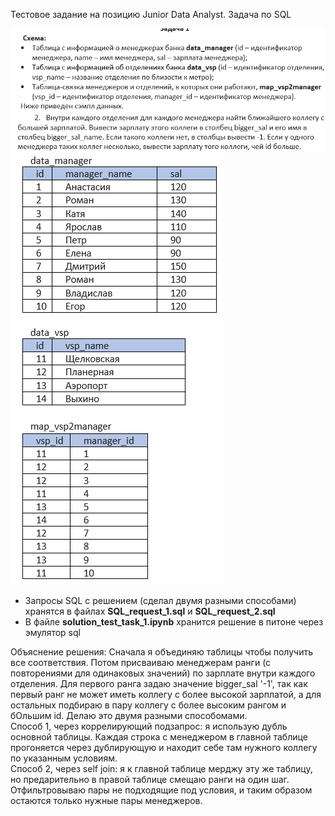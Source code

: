 Тестовое задание на позицию Junior Data Analyst. Задача по SQL

<img src="images/2023-11-06_15-46-33.png" alt="pic1">

<img src="images/2023-11-06_15-46-52.png" alt="pic2">

<img src="images/2023-11-06_15-46-42.png" alt="pic3">


* Запросы SQL с решением (сделал двумя разными способами) хранятся в файлах **SQL_request_1.sql** и **SQL_request_2.sql**
* В файле **solution_test_task_1.ipynb** хранится решение в питоне через эмулятор sql

Объяснение решения: Сначала я объединяю таблицы чтобы получить все соответствия. Потом присваиваю менеджерам ранги (с повторениями для одинаковых значений) по зарплате внутри каждого отделения. Для первого ранга задаю значение bigger_sal '-1', так как первый ранг не может иметь коллегу с более высокой зарплатой, а для остальных подбираю в пару коллегу с более высоким рангом и бОльшим id. Делаю это двумя разными способомами.\
Способ 1, через коррелирующий подзапрос: я использую дубль основной таблицы. Каждая строка с менеджером в главной таблице прогоняется через дублирующую и находит себе там нужного коллегу по указанным условиям.\
Способ 2, через self join: я к главной таблице мерджу эту же таблицу, но предарительно в правой таблице смещаю ранги на один шаг. Отфильтровываю пары не подходящие под условия, и таким образом остаются только нужные пары менеджеров.
